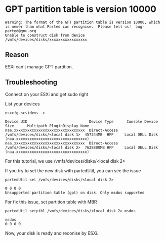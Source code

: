 # GPT partition table is version 10000

    Warning: The format of the GPT partition table is version 10000, which is newer than what Parted can recognise.  Please tell us!  bug-parted@gnu.org
    Unable to construct disk from device /vmfs/devices/disks/xxxxxxxxxxxxxxxxx

## Reason

ESXi can't manage GPT partition.

## Troubleshooting

Connect on your ESXi and get sudo right

List your devices
```shell
esxcfg-scsidevs -c
```
```shell
Device UID                            Device Type      Console Device                                            Size      Multipath PluginDisplay Name        
naa.xxxxxxxxxxxxxxxxxxxxxxxxxxxxxxxx  Direct-Access    /vmfs/devices/disks/<local disk 1>  457344MB  HPP     Local DELL Disk (naa.xxxxxxxxxxxxxxxxxxxxxxxxxxxxxxxx)
naa.xxxxxxxxxxxxxxxxxxxxxxxxxxxxxxxx  Direct-Access    /vmfs/devices/disks/<local disk 2>  7628800MB HPP     Local DELL Disk (naa.xxxxxxxxxxxxxxxxxxxxxxxxxxxxxxxx)

```

For this tutorial, we use /vmfs/devices/disks/<local disk 2>

If you try to set the new disk with partedUtil, you can see the issue
```shell
partedUtil set /vmfs/devices/disks/<local disk 2>
```
```shell
0 0 0 0
Unsupported partition table (gpt) on disk. Only msdos supported
```

For fix this issue, set partition table with MBR
```shell
partedUtil setptbl /vmfs/devices/disks/<local disk 2> msdos
```
```shell
msdos
0 0 0 0
```

Now, your disk is ready and reconise by ESXi.